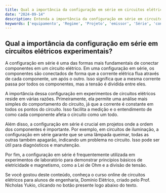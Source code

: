 ```yaml
---
title: Qual a importância da configuração em série em circuitos elétricos experimentais?
date: "2024-09-14"
description: Entenda a importância da configuração em série em circuitos elétricos experimentais e como ela afeta o desempenho e a análise dos circuitos.
keywords: ['equipamento', 'Regime', 'Projeto', 'emissor', 'Série', 'configuração', 'Ordem']
---
```


## Qual a importância da configuração em série em circuitos elétricos experimentais?

A configuração em série é uma das formas mais fundamentais de conectar componentes em um circuito elétrico. Em uma configuração em série, os componentes são conectados de forma que a corrente elétrica flua através de cada componente, um após o outro. Isso significa que a mesma corrente passa por todos os componentes, mas a tensão é dividida entre eles.

A importância dessa configuração em experimentos de circuitos elétricos reside em várias razões. Primeiramente, ela permite uma análise mais simples do comportamento do circuito, já que a corrente é constante em todos os pontos do circuito. Isso facilita a medição e o entendimento de como cada componente afeta o circuito como um todo.

Além disso, a configuração em série é crucial em projetos onde a ordem dos componentes é importante. Por exemplo, em circuitos de iluminação, a configuração em série garante que se uma lâmpada queimar, todas as outras também apagarão, indicando um problema no circuito. Isso pode ser útil para diagnósticos e manutenção.

Por fim, a configuração em série é frequentemente utilizada em experimentos de laboratório para demonstrar princípios básicos de eletricidade e magnetismo, como a Lei de Ohm e a divisão de tensão.

Se você gostou deste conteúdo, conheça o curso online de circuitos elétricos para alunos de engenharia, Domínio Elétrico, criado pelo Prof. Nicholas Yukio, clicando no botão presente logo abaixo do texto.